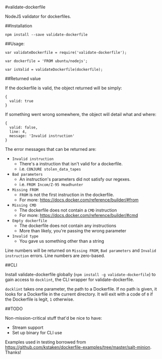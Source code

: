 #validate-dockerfile

NodeJS validator for dockerfiles.

##Installation

    npm install --save validate-dockerfile

##Usage:

    var validateDockerfile = require('validate-dockerfile');

    var dockerfile = 'FROM ubuntu/nodejs';

    var isValid = validateDockerfile(dockerfile);

##Returned value

If the dockerfile is valid, the object returned will be simply:

    {
      valid: true
    }

If something went wrong somewhere, the object will detail what and where:

    {
      valid: false,
      line: 4,
      message: 'Invalid instruction'
    }

The error messages that can be returned are:

  - `Invalid instruction`
    - There's a instruction that isn't valid for a dockerfile.
    - i.e. `CONJURE stolen_data_tapes`
  - `Bad parameters`
    - An instruction's parameters did not satisfy our regexes.
    - i.e. `FROM Incom/Z-95 Headhunter`
  - `Missing FROM`
    - `FROM` is not the first instruction in the dockerfile.
    - For more: https://docs.docker.com/reference/builder/#from
  - `Missing CMD`
    - The dockerfile does not contain a `CMD` instruction
    - For more: https://docs.docker.com/reference/builder/#cmd
  - `Empty dockerfile`
    - The dockerfile does not contain any instructions
    - More than likely, you're passing the wrong parameter
  - `Invalid type`
    - You gave us something other than a string

Line numbers will be returned on `Missing FROM`, `Bad parameters` and `Invalid instruction` errors.  Line numbers are zero-based.


##CLI

Install validate-dockerfile globally (`npm install -g validate-dockerfile`) to gain access to `docklint`, the CLI wrapper for validate-dockerfile.

`docklint` takes one parameter, the path to a Dockerfile.  If no path is given, it looks for a Dockerfile in the current directory.  It will exit with a code of `0` if the Dockerfile is legit, `1` otherwise.


##TODO

Non-mission-critical stuff that'd be nice to have:

 - Stream support
 - Set up binary for CLI use

Examples used in testing borrowed from https://github.com/kstaken/dockerfile-examples/tree/master/salt-minion.  Thanks!